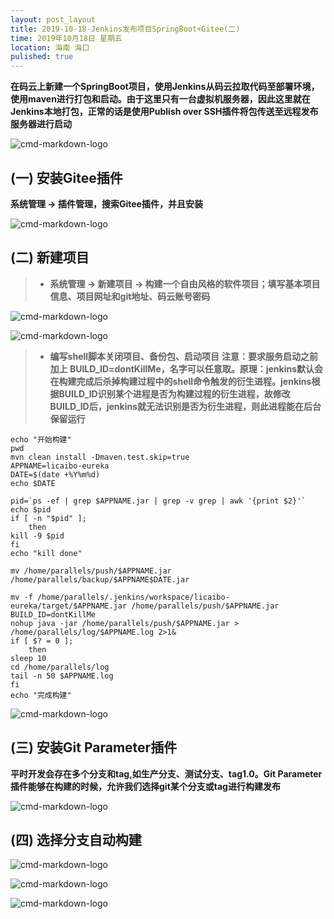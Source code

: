```yaml
---
layout: post_layout
title: 2019-10-18-Jenkins发布项目SpringBoot+Gitee(二)
time: 2019年10月18日 星期五
location: 海南 海口
pulished: true
---
```


**在码云上新建一个SpringBoot项目，使用Jenkins从码云拉取代码至部署环境，使用maven进行打包和启动。由于这里只有一台虚拟机服务器，因此这里就在Jenkins本地打包，正常的话是使用Publish over SSH插件将包传送至远程发布服务器进行启动**

![cmd-markdown-logo](https://licaibo.github.io/assets/img/jenkins-build.png)


## (一) 安装Gitee插件
**系统管理 -> 插件管理，搜索Gitee插件，并且安装**

![cmd-markdown-logo](https://licaibo.github.io/assets/img/jenkins-pluns1.png)

## (二) 新建项目
> * **系统管理 -> 新建项目 -> 构建一个自由风格的软件项目；填写基本项目信息、项目网址和git地址、码云账号密码**

![cmd-markdown-logo](https://licaibo.github.io/assets/img/jenkins-gitee1.png)

![cmd-markdown-logo](https://licaibo.github.io/assets/img/jenkins-gitee2.png)

> * **编写shell脚本关闭项目、备份包、启动项目**
**注意：要求服务启动之前加上 BUILD_ID=dontKillMe，名字可以任意取。原理：jenkins默认会在构建完成后杀掉构建过程中的shell命令触发的衍生进程。jenkins根据BUILD_ID识别某个进程是否为构建过程的衍生进程，故修改BUILD_ID后，jenkins就无法识别是否为衍生进程，则此进程能在后台保留运行**

```shell
echo "开始构建"
pwd
mvn clean install -Dmaven.test.skip=true
APPNAME=licaibo-eureka
DATE=$(date +%Y%m%d)
echo $DATE

pid=`ps -ef | grep $APPNAME.jar | grep -v grep | awk '{print $2}'`
echo $pid
if [ -n "$pid" ];
	then
kill -9 $pid
fi
echo "kill done"

mv /home/parallels/push/$APPNAME.jar /home/parallels/backup/$APPNAME$DATE.jar

mv -f /home/parallels/.jenkins/workspace/licaibo-eureka/target/$APPNAME.jar /home/parallels/push/$APPNAME.jar
BUILD_ID=dontKillMe
nohup java -jar /home/parallels/push/$APPNAME.jar > /home/parallels/log/$APPNAME.log 2>1&
if [ $? = 0 ];
	then
sleep 10
cd /home/parallels/log
tail -n 50 $APPNAME.log
fi
echo "完成构建"
```

![cmd-markdown-logo](https://licaibo.github.io/assets/img/jenkins-gitee3.png)



## (三) 安装Git Parameter插件
**平时开发会存在多个分支和tag,如生产分支、测试分支、tag1.0。Git Parameter插件能够在构建的时候，允许我们选择git某个分支或tag进行构建发布**

![cmd-markdown-logo](https://licaibo.github.io/assets/img/jenkins-pluns2.png)


## (四) 选择分支自动构建

![cmd-markdown-logo](https://licaibo.github.io/assets/img/jenkin-bulid-1.png)

![cmd-markdown-logo](https://licaibo.github.io/assets/img/jenkin-bulid-2.png)

![cmd-markdown-logo](https://licaibo.github.io/assets/img/jenkin-bulid-3.png)




